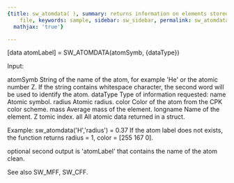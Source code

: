 ```yaml
---
{title: sw_atomdata( ), summary: returns information on elements stored in the atom.dat
    file, keywords: sample, sidebar: sw_sidebar, permalink: sw_atomdata.html, folder: swfiles,
  mathjax: 'true'}

---
```

 
[data atomLabel] = SW_ATOMDATA(atomSymb, {dataType})
 
Input:
 
atomSymb  String of the name of the atom, for example 'He' or the atomic
          number Z. If the string contains whitespace character, the
          second word will be used to identify the atom.
dataType  Type of information requested:
              name        Atomic symbol.
              radius      Atomic radius.
              color       Color of the atom from the CPK color scheme.
              mass        Average mass of the element.
              longname    Name of the element.
              Z           tomic index.
              all         All atomic data returned in a struct.
 
Example:
sw_atomdata('H','radius') = 0.37
If the atom label does not exists, the function returns radius = 1,
color = [255 167 0].
 
optional second output is 'atomLabel' that contains the name of the atom
clean.
 
See also SW_MFF, SW_CFF.
 

